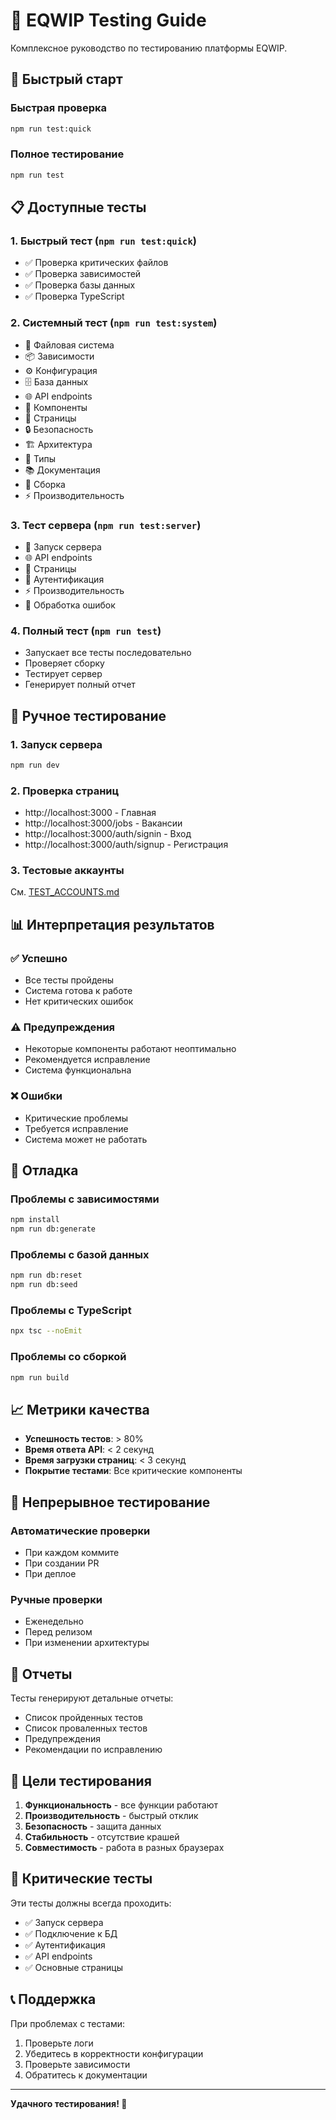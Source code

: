 # 🧪 EQWIP Testing Guide

Комплексное руководство по тестированию платформы EQWIP.

## 🚀 Быстрый старт

### Быстрая проверка
```bash
npm run test:quick
```

### Полное тестирование
```bash
npm run test
```

## 📋 Доступные тесты

### 1. Быстрый тест (`npm run test:quick`)
- ✅ Проверка критических файлов
- ✅ Проверка зависимостей
- ✅ Проверка базы данных
- ✅ Проверка TypeScript

### 2. Системный тест (`npm run test:system`)
- 📁 Файловая система
- 📦 Зависимости
- ⚙️ Конфигурация
- 🗄️ База данных
- 🌐 API endpoints
- 🧩 Компоненты
- 📄 Страницы
- 🔒 Безопасность
- 🏗️ Архитектура
- 📝 Типы
- 📚 Документация
- 🔨 Сборка
- ⚡ Производительность

### 3. Тест сервера (`npm run test:server`)
- 🚀 Запуск сервера
- 🌐 API endpoints
- 📄 Страницы
- 🔐 Аутентификация
- ⚡ Производительность
- 🚨 Обработка ошибок

### 4. Полный тест (`npm run test`)
- Запускает все тесты последовательно
- Проверяет сборку
- Тестирует сервер
- Генерирует полный отчет

## 🔧 Ручное тестирование

### 1. Запуск сервера
```bash
npm run dev
```

### 2. Проверка страниц
- http://localhost:3000 - Главная
- http://localhost:3000/jobs - Вакансии
- http://localhost:3000/auth/signin - Вход
- http://localhost:3000/auth/signup - Регистрация

### 3. Тестовые аккаунты
См. [TEST_ACCOUNTS.md](./TEST_ACCOUNTS.md)

## 📊 Интерпретация результатов

### ✅ Успешно
- Все тесты пройдены
- Система готова к работе
- Нет критических ошибок

### ⚠️ Предупреждения
- Некоторые компоненты работают неоптимально
- Рекомендуется исправление
- Система функциональна

### ❌ Ошибки
- Критические проблемы
- Требуется исправление
- Система может не работать

## 🐛 Отладка

### Проблемы с зависимостями
```bash
npm install
npm run db:generate
```

### Проблемы с базой данных
```bash
npm run db:reset
npm run db:seed
```

### Проблемы с TypeScript
```bash
npx tsc --noEmit
```

### Проблемы со сборкой
```bash
npm run build
```

## 📈 Метрики качества

- **Успешность тестов**: > 80%
- **Время ответа API**: < 2 секунд
- **Время загрузки страниц**: < 3 секунд
- **Покрытие тестами**: Все критические компоненты

## 🔄 Непрерывное тестирование

### Автоматические проверки
- При каждом коммите
- При создании PR
- При деплое

### Ручные проверки
- Еженедельно
- Перед релизом
- При изменении архитектуры

## 📝 Отчеты

Тесты генерируют детальные отчеты:
- Список пройденных тестов
- Список проваленных тестов
- Предупреждения
- Рекомендации по исправлению

## 🎯 Цели тестирования

1. **Функциональность** - все функции работают
2. **Производительность** - быстрый отклик
3. **Безопасность** - защита данных
4. **Стабильность** - отсутствие крашей
5. **Совместимость** - работа в разных браузерах

## 🚨 Критические тесты

Эти тесты должны всегда проходить:
- ✅ Запуск сервера
- ✅ Подключение к БД
- ✅ Аутентификация
- ✅ API endpoints
- ✅ Основные страницы

## 📞 Поддержка

При проблемах с тестами:
1. Проверьте логи
2. Убедитесь в корректности конфигурации
3. Проверьте зависимости
4. Обратитесь к документации

---

**Удачного тестирования! 🎉**
